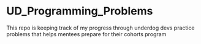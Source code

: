 # UD_Programming_Problems

This repo is keeping track of my progress through underdog devs practice problems that helps mentees prepare for their cohorts program
